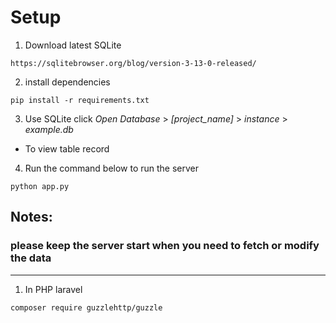 # Setup
1. Download latest SQLite
````
https://sqlitebrowser.org/blog/version-3-13-0-released/
````
2. install dependencies
````
pip install -r requirements.txt
````
3. Use SQLite click *Open Database* > *[project_name]* > *instance* > *example.db*
- To view table record
4. Run the command below to run the server
````
python app.py
````

## Notes:
### please keep the server start when you need to fetch or modify the data
****
1. In PHP laravel
````
composer require guzzlehttp/guzzle
````
